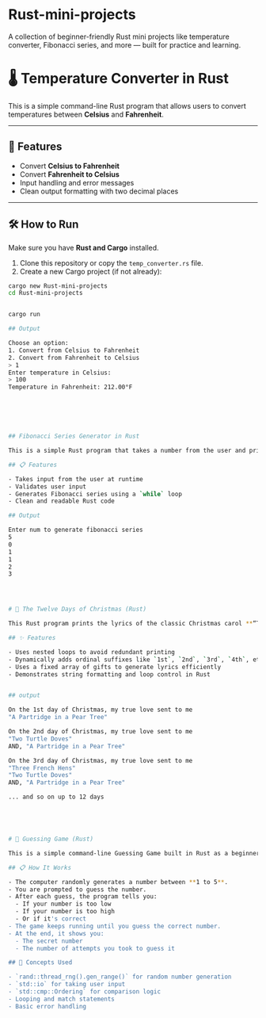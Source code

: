 # Rust-mini-projects
A collection of beginner-friendly Rust mini projects like temperature converter, Fibonacci series, and more — built for practice and learning.


# 🌡️ Temperature Converter in Rust

This is a simple command-line Rust program that allows users to convert temperatures between **Celsius** and **Fahrenheit**.

---

## 🚀 Features

- Convert **Celsius to Fahrenheit**
- Convert **Fahrenheit to Celsius**
- Input handling and error messages
- Clean output formatting with two decimal places

---

## 🛠️ How to Run

Make sure you have **Rust and Cargo** installed.

1. Clone this repository or copy the `temp_converter.rs` file.
2. Create a new Cargo project (if not already):

```bash
cargo new Rust-mini-projects
cd Rust-mini-projects


cargo run

## Output

Choose an option:
1. Convert from Celsius to Fahrenheit
2. Convert from Fahrenheit to Celsius
> 1
Enter temperature in Celsius:
> 100
Temperature in Fahrenheit: 212.00°F






## Fibonacci Series Generator in Rust

This is a simple Rust program that takes a number from the user and prints the Fibonacci series up to that number of terms.

## 📋 Features

- Takes input from the user at runtime
- Validates user input
- Generates Fibonacci series using a `while` loop
- Clean and readable Rust code

## Output

Enter num to generate fibonacci series
5
0
1
1
2
3




# 🎄 The Twelve Days of Christmas (Rust)

This Rust program prints the lyrics of the classic Christmas carol **“The Twelve Days of Christmas”**, using a loop and array to elegantly handle repetition and structure.

## ✨ Features

- Uses nested loops to avoid redundant printing
- Dynamically adds ordinal suffixes like `1st`, `2nd`, `3rd`, `4th`, etc.
- Uses a fixed array of gifts to generate lyrics efficiently
- Demonstrates string formatting and loop control in Rust


## output

On the 1st day of Christmas, my true love sent to me
"A Partridge in a Pear Tree"

On the 2nd day of Christmas, my true love sent to me
"Two Turtle Doves"
AND, "A Partridge in a Pear Tree"

On the 3rd day of Christmas, my true love sent to me
"Three French Hens"
"Two Turtle Doves"
AND, "A Partridge in a Pear Tree"

... and so on up to 12 days





# 🎯 Guessing Game (Rust)

This is a simple command-line Guessing Game built in Rust as a beginner practice project.

## 📋 How It Works

- The computer randomly generates a number between **1 to 5**.
- You are prompted to guess the number.
- After each guess, the program tells you:
  - If your number is too low
  - If your number is too high
  - Or if it's correct
- The game keeps running until you guess the correct number.
- At the end, it shows you:
  - The secret number
  - The number of attempts you took to guess it

## 🧠 Concepts Used

- `rand::thread_rng().gen_range()` for random number generation
- `std::io` for taking user input
- `std::cmp::Ordering` for comparison logic
- Looping and match statements
- Basic error handling


